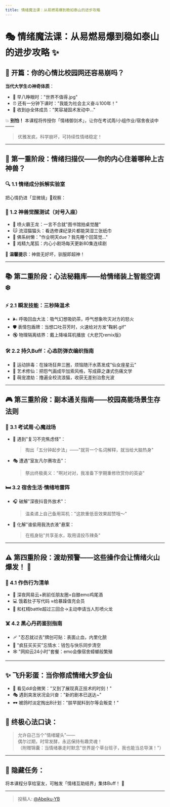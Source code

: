 ```yaml
---
title: 情绪魔法课：从易燃易爆到稳如泰山的进步攻略
---
```


# 🎭 情绪魔法课：从易燃易爆到稳如泰山的进步攻略 ✨

## 🌟 开篇：你的心情比校园网还容易崩吗？  

**当代大学生の神奇体质**：  

- 🛌 早八睁眼时："世界不值得.jpg"  
- ⏰ 还有一分钟下课时："我能为社会主义奋斗100年！"  
- 📱 收到@全体成员："笑容凝固术发动中…"  

💥 **别怕！** 本课程将传授你「情绪御剑术」，让你在考试周/小组作业/宿舍夜谈中——  

> 优雅发疯，科学崩坏，可持续性情绪稳定！

---

## 🚀 第一重阶段：情绪扫描仪——你的内心住着哪种上古神兽？  

### 🔍 1.1 情绪成分拆解实验室  

把心情扔进「显微镜」🔬观察：  

### 🧬 1.2 神兽觉醒测试（对号入座）  

- 🐉 喷火霸王龙：一言不合就"图书馆拍桌觉醒"  
- 🐱 流泪猫猫头：看选修课纪录片都能哭湿三张纸巾  
- 🦥 佛系树懒："作业明天due？我先睡个回笼觉…"  
- 🦊 戏精九尾狐：内心小剧场每天更新80集连续剧  

🔮 **温馨提示**：神兽无好坏，驯服即超神！  

---

## 📚 第二重阶段：心法秘籍库——给情绪装上智能空调 ❄️

### ⚡ 2.1 瞬发技能：三秒降温术  

- 🌬️ 呼吸回血大法：吸气幻想吸奶茶，呼气想象吹灭对方的怒火  
- 🛡️ 表情包盾牌：当想口吐芬芳时，火速给对方发"鞠躬.gif"  
- 🔇 物理隔离结界：戴上降噪耳机播放《大悲咒remix版》  

### 🛠️ 2.2 持久Buff：心态防弹衣编织指南  

- 🏃 运动排毒：在操场狂奔三圈，烦恼随汗水蒸发成"仙女座星云"  
- 🎨 艺术修仙：把怨气画成毕加索风格，写成薛之谦式伤痛文学  
- 🐾 萌宠渡劫：撸遍全校流浪猫，收获无差别治愈光波  

---

## 🎮 第三重阶段：副本通关指南——校园高能场景生存法则  

### 📖 3.1 考试周·心魔战场  

- 🧠 遇到"复习不完焦虑怪"：  

  > 掏出「五分钟起步法」——"就背一个名词解释，就当给大脑热身"  

- 🎭 遭遇"室友凡尔赛攻击"：  

  > 祭出终极奥义："啊对对对，我准备下学期重修欣赏你的英姿"  

### 🛏️ 3.2 宿舍生活·情绪地雷阵  

- 🎧 破解"深夜抖音外放术"：  

  > 温柔递上自己备用耳机："这款重低音效果超赞哦～"  

- 🧴 化解"谁偷用我洗衣液"悬案：  

  > 在瓶身贴"共享圣水，取用请投币辣条" 

---

## ⚠️ 第四重阶段：渡劫预警——这些操作会让情绪火山爆发！ 🌋

### 🚫 4.1 作伤行为清单  

- 🌙 深夜网易云+刷前任朋友圈=自酿emo鸡尾酒  
- 💻 饿着肚子写代码 ≈给暴躁值充会员  
- 🐉 和杠精battle超过三回合→主动申请当人形喷火龙  

### ☠️ 4.2 黑心丹药鉴别指南  

- 🩹 "忍忍就过去"牌创可贴：表面止血，内里化脓  
- 💸 "疯狂买买买"忘情水：钱包与快乐同步清空  
- 🕸️ "网抑云24小时"套餐：emo会像宿舍蟑螂般繁殖  

---

## ✨ 飞升彩蛋：当你修成情绪大罗金仙  

- 📅 看见ddl会微笑："又到了展现真正技术的时刻！"  
- 🎭 遇到突发状况会兴奋："新的剧本已送达~"  
- 🕶️ 被鸽时淡定掏出B计划："朕早就料到尔等会叛变！"  

## 🌈 终极心法口诀：  

> 允许自己当个"情绪罐头"——  
> 偶尔过期，时常发酵，永远保持有趣灵魂！  
> （附赠锦囊：当情绪暴走时默念"世界是个草台班子，我也能当总导演！"）  

---

## 🎁 隐藏任务：  

将本课程分享给室友，可触发「情绪互助结界」集体Buff！ 🤝

---

> 投稿人: [@Abeiku-YB](https://github.com/Abeiku-YB)
